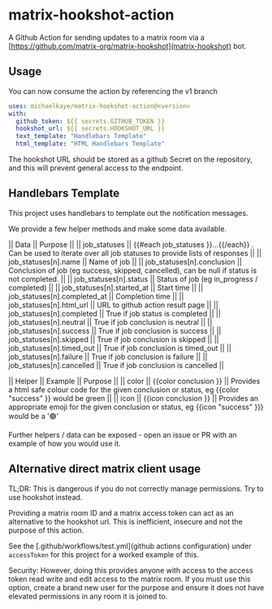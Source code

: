# matrix-hookshot-action

A Github Action for sending updates to a matrix room via a [https://github.com/matrix-org/matrix-hookshot](matrix-hookshot) bot.


## Usage

You can now consume the action by referencing the v1 branch

```yaml
uses: michaelkaye/matrix-hookshot-action@<version>
with:
  github_token: ${{ secrets.GITHUB_TOKEN }}
  hookshot_url: ${{ secrets.HOOKSHOT_URL }}
  text_template: "Handlebars Template"
  html_template: "HTML Handlebars Template"
```

The hookshot URL should be stored as a github Secret on the repository, and this will prevent general access to the endpoint.

## Handlebars Template

This project uses handlebars to template out the notification messages.

We provide a few helper methods and make some data available.

|| Data   ||  Purpose ||
|| job\_statuses || {{#each job\_statuses }}...{{/each}} . Can be used to iterate over all job statuses to provide lists of responses ||
|| job\_statuses[n].name || Name of job ||
|| job\_statuses[n].conclusion || Conclusion of job (eg success, skipped, cancelled), can be null if status is not completed. ||
|| job\_statuses[n].status || Status of job (eg in\_progress / completed) ||
|| job\_statuses[n].started\_at || Start time ||
|| job\_statuses[n].completed\_at || Completion time ||
|| job\_statuses[n].html\_url || URL to github action result page ||
|| job\_statuses[n].completed || True if job status is completed ||
|| job\_statuses[n].neutral || True if job conclusion is neutral ||
|| job\_statuses[n].success || True if job conclusion is success ||
|| job\_statuses[n].skipped || True if job conclusion is skipped ||
|| job\_statuses[n].timed\_out || True if job conclusion is timed\_out ||
|| job\_statuses[n].failure || True if job conclusion is failure ||
|| job\_statuses[n].cancelled || True if job conclusion is cancelled ||


|| Helper || Example || Purpose ||
|| color  || {{color conclusion }} || Provides a html safe colour code for the given conclusion or status, eg {{color "success" }} would be green ||
|| icon   || {{icon conclusion }} || Provides an appropriate emoji for the given conclusion or status, eg {{icon "success" }}} would be a '🟢'

Further helpers / data can be exposed - open an issue or PR with an example of how you would use it.

## Alternative direct matrix client usage

TL;DR: This is dangerous if you do not correctly manage permissions. Try to use hookshot instead.

Providing a matrix room ID and a matrix access token can act as an alternative to the hookshot url. This is inefficient, insecure and not the purpose of this action.

See the [.github/workflows/test.yml](github actions configuration) under `accessToken` for this project for a worked example of this.

Security: However, doing this provides anyone with access to the access token read write and edit access to the matrix room. If you must use this option, create a brand new user for the purpose and ensure it does not have elevated permissions in any room it is joined to.

